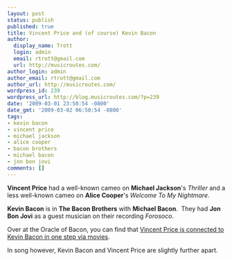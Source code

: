 ```yaml
---
layout: post
status: publish
published: true
title: Vincent Price and (of course) Kevin Bacon
author:
  display_name: Trott
  login: admin
  email: rtrott@gmail.com
  url: http://musicroutes.com/
author_login: admin
author_email: rtrott@gmail.com
author_url: http://musicroutes.com/
wordpress_id: 239
wordpress_url: http://blog.musicroutes.com/?p=239
date: '2009-03-01 23:50:54 -0800'
date_gmt: '2009-03-02 06:50:54 -0800'
tags:
- kevin bacon
- vincent price
- michael jackson
- alice cooper
- bacon brothers
- michael bacon
- jon bon jovi
comments: []
---
```

<p><strong>Vincent Price</strong> had a well-known cameo on <strong>Michael Jackson</strong>'s <em>Thriller</em> and a less well-known cameo on <strong>Alice Cooper</strong>'s <em>Welcome To My Nightmare</em>.</p>
<p><strong>Kevin Bacon</strong> is in <strong>The Bacon Brothers</strong> with <strong>Michael Bacon</strong>.  They had <strong>Jon Bon Jovi</strong> as a guest musician on their recording <em>Forosoco</em>.</p>
<p>Over at the Oracle of Bacon, you can find that <a href="http://oracleofbacon.org/cgi-bin/movielinks?game=0&amp;a=Kevin%20Bacon&amp;b=Vincent+Price+(I)&amp;use_using=1&amp;u0=on&amp;start_year=1850&amp;end_year=2050&amp;dir=0&amp;use_genres=1&amp;g0=on&amp;g4=on&amp;g8=on&amp;g16=on&amp;g20=on&amp;g1=on&amp;g5=on&amp;g9=on&amp;g13=on&amp;g17=on&amp;g21=on&amp;g25=on&amp;g2=on&amp;g6=on&amp;g10=on&amp;g14=on&amp;g22=on&amp;g26=on&amp;g3=on&amp;g11=on&amp;g15=on&amp;g23=on&amp;g27=on" target="_blank">Vincent Price is connected to Kevin Bacon in one step via movies</a>.</p>
<p>In song however, Kevin Bacon and Vincent Price are slightly further apart.</p>
